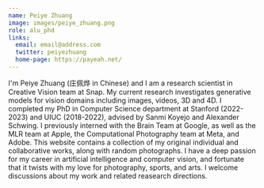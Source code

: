 ```yaml
---
name: Peiye Zhuang
image: images/peiye_zhuang.png
role: alu_phd
links:
  email: email@address.com
  twitter: peiyezhuang
  home-page: https://payeah.net/
---
```


I'm Peiye Zhuang (庄佩烨 in Chinese) and I am a research scientist in Creative Vision team at Snap. My current research investigates generative models for vision domains including images, videos, 3D and 4D. I completed my PhD in Computer Science department at Stanford (2022-2023) and UIUC (2018-2022), advised by Sanmi Koyejo and Alexander Schwing. I previously interned with the Brain Team at Google, as well as the MLR team at Apple, the Computational Photography team at Meta, and Adobe. This website contains a collection of my original individual and collaborative works, along with random photographs. I have a deep passion for my career in artificial intelligence and computer vision, and fortunate that it twists with my love for photography, sports, and arts. I welcome discussions about my work and related reasearch directions.
